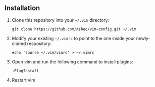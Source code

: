 ## Installation

1. Clone this repository into your `~/.vim` directory:
   
   `git clone https://github.com/Asheq/vim-config.git ~/.vim`
   
1. Modify your existing `~/.vimrc` to point to the one inside your newly-cloned respository:
   
   `echo 'source ~/.vim/vimrc' > ~/.vimrc`
   
1. Open vim and run the following command to install plugins:
   
   `:PlugInstall`
   
1. Restart vim
